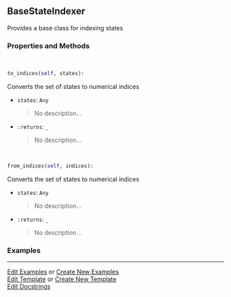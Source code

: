 ## <a id="Psience.BasisReps.StateIndexers.BaseStateIndexer">BaseStateIndexer</a>
Provides a base class for indexing states

### Properties and Methods
<a id="Psience.BasisReps.StateIndexers.BaseStateIndexer.to_indices" class="docs-object-method">&nbsp;</a>
```python
to_indices(self, states): 
```
Converts the set of states to numerical indices
- `states`: `Any`
    >No description...
- `:returns`: `_`
    >No description...

<a id="Psience.BasisReps.StateIndexers.BaseStateIndexer.from_indices" class="docs-object-method">&nbsp;</a>
```python
from_indices(self, indices): 
```
Converts the set of states to numerical indices
- `states`: `Any`
    >No description...
- `:returns`: `_`
    >No description...

### Examples




___

[Edit Examples](https://github.com/McCoyGroup/Psience/edit/edit/ci/examples/ci/docs/Psience/BasisReps/StateIndexers/BaseStateIndexer.md) or 
[Create New Examples](https://github.com/McCoyGroup/Psience/new/edit/?filename=ci/examples/ci/docs/Psience/BasisReps/StateIndexers/BaseStateIndexer.md) <br/>
[Edit Template](https://github.com/McCoyGroup/Psience/edit/edit/ci/docs/ci/docs/Psience/BasisReps/StateIndexers/BaseStateIndexer.md) or 
[Create New Template](https://github.com/McCoyGroup/Psience/new/edit/?filename=ci/docs/templates/ci/docs/Psience/BasisReps/StateIndexers/BaseStateIndexer.md) <br/>
[Edit Docstrings](https://github.com/McCoyGroup/Psience/edit/edit/Psience/BasisReps/StateIndexers.py?message=Update%20Docs)